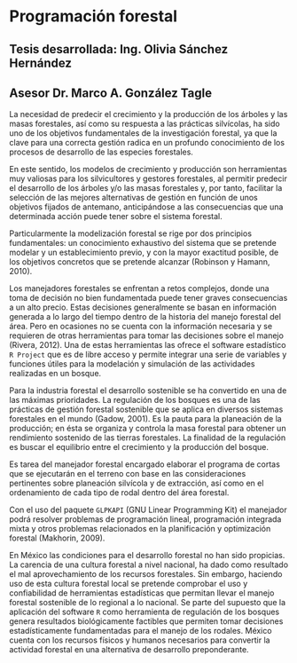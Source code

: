# Programación forestal
## Tesis desarrollada: Ing. Olivia Sánchez Hernández
## Asesor Dr. Marco A. González Tagle 

La necesidad de predecir el crecimiento y la producción de los árboles y las masas forestales, así como su respuesta a las prácticas silvícolas, ha sido uno de los objetivos fundamentales de la investigación forestal, ya que la clave para una correcta gestión radica en un profundo conocimiento de los procesos de desarrollo de las especies forestales.

En este sentido, los modelos de crecimiento y producción son herramientas muy valiosas para los silvicultores y gestores forestales, al permitir predecir el desarrollo de los árboles y/o las masas forestales y, por tanto, facilitar la selección de las mejores alternativas de gestión en función de unos objetivos fijados de antemano, anticipándose a las consecuencias que una determinada acción puede tener sobre el sistema forestal. 

Particularmente la modelización forestal se rige por dos principios fundamentales: un conocimiento exhaustivo del sistema 
que se pretende modelar y un establecimiento previo, y con la mayor exactitud posible, de los objetivos concretos que se 
pretende alcanzar (Robinson y Hamann, 2010).   

Los manejadores forestales se enfrentan a retos complejos, donde una toma de decisión no bien fundamentada puede tener 
graves consecuencias a un alto precio. Estas decisiones generalmente se basan en información generada a lo largo del tiempo dentro de la historia del manejo forestal del área. Pero en ocasiones no se cuenta con la información necesaria y se requieren de otras herramientas para tomar las decisiones sobre el manejo (Rivera, 2012). Una de estas herramientas las 
ofrece el software estadístico `R Project` que es de libre acceso y permite integrar una serie de variables y funciones 
útiles para la modelación y simulación de las actividades realizadas en un bosque. 

Para la industria forestal el desarrollo sostenible se ha convertido en una de las máximas prioridades. La regulación de los bosques es una de las prácticas de gestión forestal sostenible que se aplica en diversos sistemas forestales en el mundo (Gadow, 2001).
Es la pauta para la planeación de la producción; en ésta se organiza y controla la masa forestal para obtener un rendimiento sostenido de las tierras forestales. La finalidad de la regulación es buscar el equilibrio entre el crecimiento y la producción del bosque.   

Es tarea del manejador forestal encargado elaborar el programa de cortas que se ejecutarán en el terreno con base en 
las consideraciones pertinentes sobre planeación silvícola y de extracción, así como en el ordenamiento de cada tipo de 
rodal dentro del área forestal.     

Con el uso del paquete `GLPKAPI` (GNU Linear Programming Kit) el manejador podrá resolver problemas de programación lineal, programación integrada mixta y otros problemas relacionados en la planificación y optimización forestal (Makhorin, 2009). 

En México las condiciones para el desarrollo forestal no han sido propicias. La carencia de una cultura forestal a nivel 
nacional, ha dado como resultado el mal aprovechamiento de los recursos forestales. Sin embargo, haciendo uso de esta 
cultura forestal local se pretende comprobar el uso y confiabilidad de herramientas estadísticas que permitan llevar el 
manejo forestal sostenible de lo regional a lo nacional. Se parte del supuesto que la aplicación del software `R` como 
herramienta de regulación de los bosques genera resultados biológicamente factibles que permiten tomar decisiones 
estadísticamente fundamentadas para el manejo de los rodales. México cuenta con los recursos físicos y humanos 
necesarios para convertir la actividad forestal en una alternativa de desarrollo preponderante.

